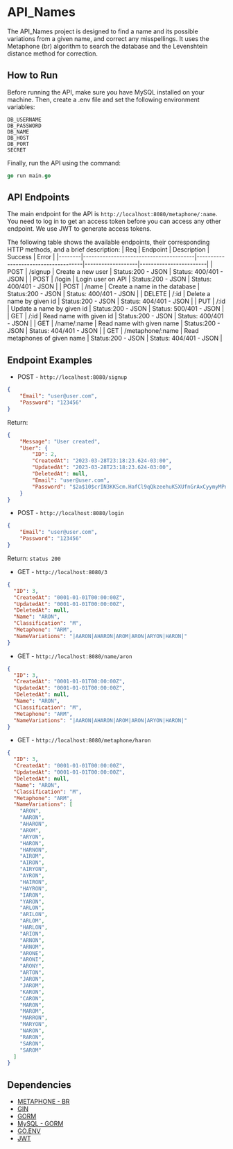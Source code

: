 # API_Names

The API_Names project is designed to find a name and its possible variations from a given name, and correct any misspellings. It uses the Metaphone (br) algorithm to search the database and the Levenshtein distance method for correction.

## How to Run

Before running the API, make sure you have MySQL installed on your machine. Then, create a .env file and set the following environment variables:
 ```
DB_USERNAME
DB_PASSWORD
DB_NAME
DB_HOST
DB_PORT
SECRET
```
Finally, run the API using the command:
```go
go run main.go
```

## API Endpoints
The main endpoint for the API is ```http://localhost:8080/metaphone/:name```. You need to log in to get an access token before you can access any other endpoint. We use JWT to generate access tokens.

The following table shows the available endpoints, their corresponding HTTP methods, and a brief description:
| Req    | Endpoint                               | Description                         | Success           | Error                  |
|--------|----------------------------------------|-------------------------------------|-------------------|------------------------|
| POST   | /signup                                | Create a new user                   | Status:200 - JSON | Status: 400/401 - JSON |
| POST   | /login                                 | Login user on API                   | Status:200 - JSON | Status: 400/401 - JSON |
| POST   | /name                                  | Create a name in the database       | Status:200 - JSON | Status: 400/401 - JSON |
| DELETE | /:id                                   | Delete a name by given id           | Status:200 - JSON | Status: 404/401 - JSON |
| PUT    | /:id                                   | Update a name by given id           | Status:200 - JSON | Status: 500/401 - JSON |
| GET    | /:id                                   | Read name with given id             | Status:200 - JSON | Status: 400/401 - JSON |
| GET    | /name/:name                            | Read name with given name           | Status:200 - JSON | Status: 404/401 - JSON |
| GET    | /metaphone/:name                       | Read metaphones of given name       | Status:200 - JSON | Status: 404/401 - JSON |


## Endpoint Examples

- POST - ```http://localhost:8080/signup```
```json
{
    "Email": "user@user.com",
    "Password": "123456"
}
```
Return:
```json
{
    "Message": "User created",
    "User": {
        "ID": 2,
        "CreatedAt": "2023-03-28T23:18:23.624-03:00",
        "UpdatedAt": "2023-03-28T23:18:23.624-03:00",
        "DeletedAt": null,
        "Email": "user@user.com",
        "Password": "$2a$10$crIN3KKScm.HafCl9qQkzeehuK5XUfnGrAxCyymyMPnNHkwDwHBVS"
    }
}
```

- POST - ```http://localhost:8080/login```
```json
{
    "Email": "user@user.com",
    "Password": "123456"
}
```
Return: ```status 200```

- GET - ```http://localhost:8080/3```
```json
{
  "ID": 3,
  "CreatedAt": "0001-01-01T00:00:00Z",
  "UpdatedAt": "0001-01-01T00:00:00Z",
  "DeletedAt": null,
  "Name": "ARON",
  "Classification": "M",
  "Metaphone": "ARM",
  "NameVariations": "|AARON|AHARON|AROM|ARON|ARYON|HARON|"
}
```

- GET - ```http://localhost:8080/name/aron```
```json
{
  "ID": 3,
  "CreatedAt": "0001-01-01T00:00:00Z",
  "UpdatedAt": "0001-01-01T00:00:00Z",
  "DeletedAt": null,
  "Name": "ARON",
  "Classification": "M",
  "Metaphone": "ARM",
  "NameVariations": "|AARON|AHARON|AROM|ARON|ARYON|HARON|"
}
```

- GET - ```http://localhost:8080/metaphone/haron```
```json
{
  "ID": 3,
  "CreatedAt": "0001-01-01T00:00:00Z",
  "UpdatedAt": "0001-01-01T00:00:00Z",
  "DeletedAt": null,
  "Name": "ARON",
  "Classification": "M",
  "Metaphone": "ARM",
  "NameVariations": [
    "ARON",
    "AARON",
    "AHARON",
    "AROM",
    "ARYON",
    "HARON",
    "HARNON",
    "AIROM",
    "AIRON",
    "AIRYON",
    "AYRON",
    "HAIRON",
    "HAYRON",
    "IARON",
    "YARON",
    "ARLON",
    "ARILON",
    "ARLOM",
    "HARLON",
    "ARION",
    "ARNON",
    "ARNOM",
    "ARONE",
    "ARONI",
    "ARONY",
    "ARTON",
    "JARON",
    "JAROM",
    "KARON",
    "CARON",
    "MARON",
    "MAROM",
    "MARRON",
    "MARYON",
    "NARON",
    "RARON",
    "SARON",
    "SAROM"
  ]
}
```
## Dependencies
- [METAPHONE - BR](https://github.com/DanielFillol/metaphone-br)
- [GIN](github.com/gin-gonic/gin)
- [GORM](https://gorm.io)
- [MySQL - GORM](https://github.com/go-gorm/mysql)
- [GO.ENV](github.com/joho/godotenv)
- [JWT](https://github.com/golang-jwt/jwt)
